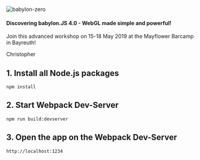 ![babylon-zero](https://github.com/christopherstock/babylon-zero/raw/master/_ASSETS/promo/promoBadge8_960x512.gif)
#### Discovering babylon.JS 4.0 - WebGL made simple and powerful!

Join this advanced workshop on 15-18 May 2019 at the Mayflower Barcamp in Bayreuth!

Christopher

## 1. Install all Node.js packages
```
npm install
```

## 2. Start Webpack Dev-Server
```
npm run build:devserver
```

## 3. Open the app on the Webpack Dev-Server
```
http://localhost:1234
```
